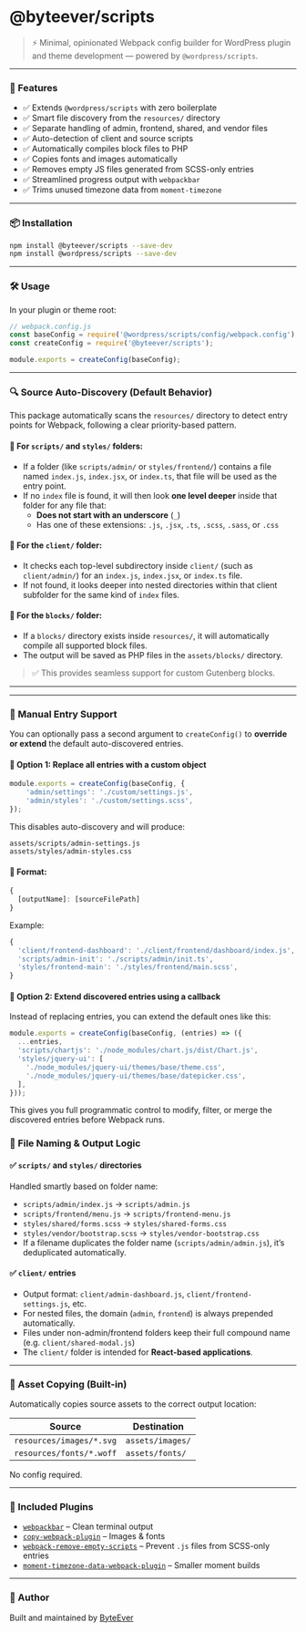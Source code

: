 # @byteever/scripts

> ⚡ Minimal, opinionated Webpack config builder for WordPress plugin and theme development — powered by `@wordpress/scripts`.

---

### 🚀 Features

- ✅ Extends `@wordpress/scripts` with zero boilerplate
- ✅ Smart file discovery from the `resources/` directory
- ✅ Separate handling of admin, frontend, shared, and vendor files
- ✅ Auto-detection of client and source scripts
- ✅ Automatically compiles block files to PHP
- ✅ Copies fonts and images automatically
- ✅ Removes empty JS files generated from SCSS-only entries
- ✅ Streamlined progress output with `webpackbar`
- ✅ Trims unused timezone data from `moment-timezone`

---

### 📦 Installation

```bash
npm install @byteever/scripts --save-dev
npm install @wordpress/scripts --save-dev
```

---

### 🛠 Usage

In your plugin or theme root:

```js
// webpack.config.js
const baseConfig = require('@wordpress/scripts/config/webpack.config');
const createConfig = require('@byteever/scripts');

module.exports = createConfig(baseConfig);
```

---

### 🔍 Source Auto-Discovery (Default Behavior)

This package automatically scans the `resources/` directory to detect entry points for Webpack, following a clear priority-based pattern.

#### 🧩 For `scripts/` and `styles/` folders:

- If a folder (like `scripts/admin/` or `styles/frontend/`) contains a file named `index.js`, `index.jsx`, or `index.ts`, that file will be used as the entry point.
- If no `index` file is found, it will then look **one level deeper** inside that folder for any file that:
	- **Does not start with an underscore** (`_`)
	- Has one of these extensions: `.js`, `.jsx`, `.ts`, `.scss`, `.sass`, or `.css`

#### 🧩 For the `client/` folder:

- It checks each top-level subdirectory inside `client/` (such as `client/admin/`) for an `index.js`, `index.jsx`, or `index.ts` file.
- If not found, it looks deeper into nested directories within that client subfolder for the same kind of `index` files.

#### 🧩 For the `blocks/` folder:

- If a `blocks/` directory exists inside `resources/`, it will automatically compile all supported block files.
- The output will be saved as PHP files in the `assets/blocks/` directory.

> ✅ This provides seamless support for custom Gutenberg blocks.

---



---

### 📂 Manual Entry Support

You can optionally pass a second argument to `createConfig()` to **override or extend** the default auto-discovered entries.

#### 🧰 Option 1: Replace all entries with a custom object

```js
module.exports = createConfig(baseConfig, {
	'admin/settings': './custom/settings.js',
	'admin/styles': './custom/settings.scss',
});
```

This disables auto-discovery and will produce:

```
assets/scripts/admin-settings.js
assets/styles/admin-styles.css
```

#### 🧠 Format:

```js
{
  [outputName]: [sourceFilePath]
}
```

Example:

```js
{
  'client/frontend-dashboard': './client/frontend/dashboard/index.js',
  'scripts/admin-init': './scripts/admin/init.ts',
  'styles/frontend-main': './styles/frontend/main.scss',
}
```

#### 🧰 Option 2: Extend discovered entries using a callback

Instead of replacing entries, you can extend the default ones like this:

```js
module.exports = createConfig(baseConfig, (entries) => ({
  ...entries,
  'scripts/chartjs': './node_modules/chart.js/dist/Chart.js',
  'styles/jquery-ui': [
    './node_modules/jquery-ui/themes/base/theme.css',
    './node_modules/jquery-ui/themes/base/datepicker.css',
  ],
}));
```

This gives you full programmatic control to modify, filter, or merge the discovered entries before Webpack runs.

### 🧠 File Naming & Output Logic

#### ✅ `scripts/` and `styles/` directories

Handled smartly based on folder name:

- `scripts/admin/index.js` → `scripts/admin.js`
- `scripts/frontend/menu.js` → `scripts/frontend-menu.js`
- `styles/shared/forms.scss` → `styles/shared-forms.css`
- `styles/vendor/bootstrap.scss` → `styles/vendor-bootstrap.css`
- If a filename duplicates the folder name (`scripts/admin/admin.js`), it’s deduplicated automatically.

#### ✅ `client/` entries

- Output format: `client/admin-dashboard.js`, `client/frontend-settings.js`, etc.
- For nested files, the domain (`admin`, `frontend`) is always prepended automatically.
- Files under non-admin/frontend folders keep their full compound name (e.g. `client/shared-modal.js`)
- The `client/` folder is intended for **React-based applications**.

---

### 📁 Asset Copying (Built-in)

Automatically copies source assets to the correct output location:

| Source                  | Destination         |
|-------------------------|---------------------|
| `resources/images/*.svg` | `assets/images/`     |
| `resources/fonts/*.woff`| `assets/fonts/`      |

No config required.

---

### 🔌 Included Plugins

- [`webpackbar`](https://github.com/unjs/webpackbar) – Clean terminal output
- [`copy-webpack-plugin`](https://www.npmjs.com/package/copy-webpack-plugin) – Images & fonts
- [`webpack-remove-empty-scripts`](https://www.npmjs.com/package/webpack-remove-empty-scripts) – Prevent `.js` files from SCSS-only entries
- [`moment-timezone-data-webpack-plugin`](https://www.npmjs.com/package/moment-timezone-data-webpack-plugin) – Smaller moment builds

---

### 👤 Author

Built and maintained by [ByteEver](https://byteever.com)

